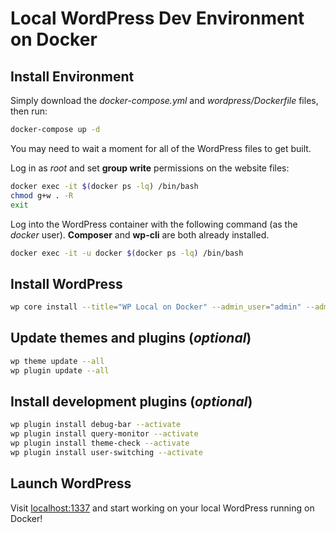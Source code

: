 # Local WordPress Dev Environment on Docker

## Install Environment

Simply download the *docker-compose.yml* and *wordpress/Dockerfile* files, then run:

```bash
docker-compose up -d
```

You may need to wait a moment for all of the WordPress files to get built.

Log in as *root* and set **group write** permissions on the website files:

```bash
docker exec -it $(docker ps -lq) /bin/bash
chmod g+w . -R
exit
```

Log into the WordPress container with the following command (as the *docker* user).  **Composer** and **wp-cli** are both already installed.

```bash
docker exec -it -u docker $(docker ps -lq) /bin/bash
```

## Install WordPress

```bash
wp core install --title="WP Local on Docker" --admin_user="admin" --admin_password="password" --admin_email="email@test.com" --url="localhost:1337"
```
## Update themes and plugins (*optional*)

```bash
wp theme update --all
wp plugin update --all
```

## Install development plugins (*optional*)

```bash
wp plugin install debug-bar --activate
wp plugin install query-monitor --activate
wp plugin install theme-check --activate 
wp plugin install user-switching --activate
```

## Launch WordPress

Visit [localhost:1337](http://localhost:1337) and start working on your local WordPress running on Docker!